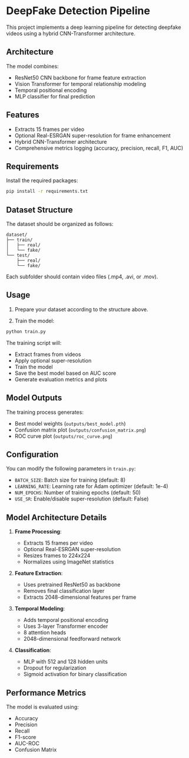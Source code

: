 # DeepFake Detection Pipeline

This project implements a deep learning pipeline for detecting deepfake videos using a hybrid CNN-Transformer architecture.

## Architecture

The model combines:
- ResNet50 CNN backbone for frame feature extraction
- Vision Transformer for temporal relationship modeling
- Temporal positional encoding
- MLP classifier for final prediction

## Features

- Extracts 15 frames per video
- Optional Real-ESRGAN super-resolution for frame enhancement
- Hybrid CNN-Transformer architecture
- Comprehensive metrics logging (accuracy, precision, recall, F1, AUC)

## Requirements

Install the required packages:
```bash
pip install -r requirements.txt
```

## Dataset Structure

The dataset should be organized as follows:
```
dataset/
├── train/
│   ├── real/
│   └── fake/
└── test/
    ├── real/
    └── fake/
```

Each subfolder should contain video files (.mp4, .avi, or .mov).

## Usage

1. Prepare your dataset according to the structure above.

2. Train the model:
```bash
python train.py
```

The training script will:
- Extract frames from videos
- Apply optional super-resolution
- Train the model
- Save the best model based on AUC score
- Generate evaluation metrics and plots

## Model Outputs

The training process generates:
- Best model weights (`outputs/best_model.pth`)
- Confusion matrix plot (`outputs/confusion_matrix.png`)
- ROC curve plot (`outputs/roc_curve.png`)

## Configuration

You can modify the following parameters in `train.py`:
- `BATCH_SIZE`: Batch size for training (default: 8)
- `LEARNING_RATE`: Learning rate for Adam optimizer (default: 1e-4)
- `NUM_EPOCHS`: Number of training epochs (default: 50)
- `USE_SR`: Enable/disable super-resolution (default: False)

## Model Architecture Details

1. **Frame Processing**:
   - Extracts 15 frames per video
   - Optional Real-ESRGAN super-resolution
   - Resizes frames to 224x224
   - Normalizes using ImageNet statistics

2. **Feature Extraction**:
   - Uses pretrained ResNet50 as backbone
   - Removes final classification layer
   - Extracts 2048-dimensional features per frame

3. **Temporal Modeling**:
   - Adds temporal positional encoding
   - Uses 3-layer Transformer encoder
   - 8 attention heads
   - 2048-dimensional feedforward network

4. **Classification**:
   - MLP with 512 and 128 hidden units
   - Dropout for regularization
   - Sigmoid activation for binary classification

## Performance Metrics

The model is evaluated using:
- Accuracy
- Precision
- Recall
- F1-score
- AUC-ROC
- Confusion Matrix 
